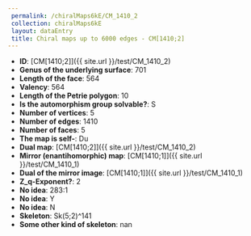 ```yaml
--- 
 permalink: /chiralMaps6kE/CM_1410_2 
 collection: chiralMaps6kE
 layout: dataEntry
 title: Chiral maps up to 6000 edges - CM[1410;2]
---
```


- **ID**: [CM[1410;2]]({{ site.url }}/test/CM_1410_2)
- **Genus of the underlying surface**: 701
- **Length of the face**: 564
- **Valency**: 564
- **Length of the Petrie polygon**: 10
- **Is the automorphism group solvable?**: S
- **Number of vertices**: 5
- **Number of edges**: 1410
- **Number of faces**: 5
- **The map is self-**: Du
- **Dual map**: [CM[1410;2]]({{ site.url }}/test/CM_1410_2)
- **Mirror (enantihomorphic) map**: [CM[1410;1]]({{ site.url }}/test/CM_1410_1)
- **Dual of the mirror image**: [CM[1410;1]]({{ site.url }}/test/CM_1410_1)
- **Z_q-Exponent?**: 2
- **No idea**:  283:1
- **No idea**: Y
- **No idea**: N
- **Skeleton**: Sk(5;2)^141
- **Some other kind of skeleton**: nan

